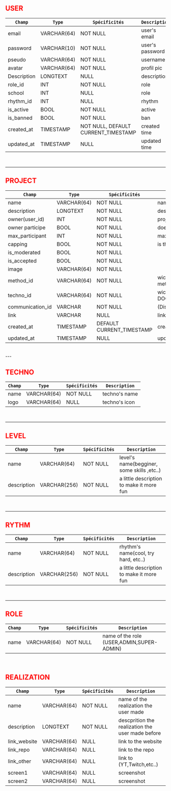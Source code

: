 <font color='red'> 

## USER
</font>

|`Champ`|`Type`|`Spécificités`|`Description`|
|-|-|-|-|
|email|VARCHAR(64)|NOT NULL|user's email|
|password|VARCHAR(10)|NOT NULL|user's password|
|pseudo|VARCHAR(64)|NOT NULL|username|
|avatar|VARCHAR(64)|NOT NULL|profil pic|
|Description|LONGTEXT|NULL|description|
|role_id|INT|NOT NULL|role|
|school|INT|NULL|role|
|rhythm_id|INT|NULL|rhythm|
|is_active|BOOL|NOT NULL|active|
|is_banned|BOOL|NOT NULL|ban|
|created_at|TIMESTAMP|NOT NULL, DEFAULT CURRENT_TIMESTAMP|created time|
|updated_at|TIMESTAMP|NULL|updated time|
<br>
<font color='red'> 

---
## PROJECT 

</font>

|`Champ`|`Type`|`Spécificités`|`Description`|
|-|-|-|-|
|name|VARCHAR(64)|NOT NULL|name of the project|
|description|LONGTEXT|NOT NULL|description|
|owner(user_id)|INT|NOT NULL|project's owner|
|owner participe|BOOL|NOT NULL|does the owner participe ?|
|max_participant|INT|NOT NULL|max num of participants|
|capping|BOOL|NOT NULL|is the project full ? |
|is_moderated|BOOL|NOT NULL||
|is_accepted|BOOL|NOT NULL||
|image|VARCHAR(64)|NOT NULL||
|method_id|VARCHAR(64)|NOT NULL|wich method(SCRUM,SOLID,etc..)|
|techno_id|VARCHAR(64)|NOT NULL|wich techno(PHP, JS, DOCKER, REACT, etch)|
|communication_id|VARCHAR|NOT NULL|(Discord, Slack, etc)|
|link|VARCHAR|NULL|link to the website|
|created_at|TIMESTAMP|DEFAULT CURRENT_TIMESTAMP|created time|
|updated_at|TIMESTAMP|NULL|updated time
 
<br>
---
<font color='red'> 

## TECHNO

</font>
 
|`Champ`|`Type`|`Spécificités`|`Description`|
|-|-|-|-|
|name|VARCHAR(64)|NOT NULL|techno's name|
|logo|VARCHAR(64)|NULL|techno's icon|
 
<br>

---
<font color='red'> 

## LEVEL

</font>
 
|`Champ`|`Type`|`Spécificités`|`Description`|
|-|-|-|-|
|name|VARCHAR(64)|NOT NULL|level's name(begginer, some skills ,etc..)|
|description|VARCHAR(256)|NOT NULL|a little description to make it more fun|

<br>

---
<font color='red'> 

## RYTHM

</font>
 
|`Champ`|`Type`|`Spécificités`|`Description`|
|-|-|-|-|
|name|VARCHAR(64)|NOT NULL|rhythm's name(cool, try hard, etc..)|
|description|VARCHAR(256)|NOT NULL|a little description to make it more fun|
 
 <br>

 ---
<font color='red'> 

## ROLE

</font>
 
|`Champ`|`Type`|`Spécificités`|`Description`|
|-|-|-|-|
|name|VARCHAR(64)|NOT NULL|name of the role (USER,ADMIN,SUPER-ADMIN)|
 
 <br>

<font color='red'> 

## REALIZATION

</font>
 
|`Champ`|`Type`|`Spécificités`|`Description`|
|-|-|-|-|
|name|VARCHAR(64)|NOT NULL|name of the realization the user made|
|description|LONGTEXT|NOT NULL| descprition the realization the user made before|
|link_website|VARCHAR(64)|NULL| link to the website
|link_repo|VARCHAR(64)|NULL| link to the repo
|link_other|VARCHAR(64)|NULL| link to (YT,Twitch,etc..)
|screen1|VARCHAR(64)|NULL| screenshot | 
|screen2|VARCHAR(64)|NULL| screenshot |
 
 <br>